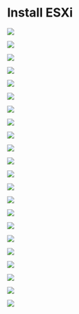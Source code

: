 # Install ESXi 

![](https://github.com/JonmarCorpuz/SecondBrain/blob/main/Assets/ESXi%20pt5.png)

![](https://github.com/JonmarCorpuz/SecondBrain/blob/main/Assets/ESXi%20pt6.png)

![](https://github.com/JonmarCorpuz/SecondBrain/blob/main/Assets/ESXi%20pt7.png)

![](https://github.com/JonmarCorpuz/SecondBrain/blob/main/Assets/ESXi%20pt8.png)

![](https://github.com/JonmarCorpuz/SecondBrain/blob/main/Assets/ESXi%20pt9.png)

![](https://github.com/JonmarCorpuz/SecondBrain/blob/main/Assets/ESXi%20pt10.png)

![](https://github.com/JonmarCorpuz/SecondBrain/blob/main/Assets/ESXi%20pt11.png)

![](https://github.com/JonmarCorpuz/SecondBrain/blob/main/Assets/ESXi%20pt12.png)

![](https://github.com/JonmarCorpuz/SecondBrain/blob/main/Assets/ESXi%20pt13.png)

![](https://github.com/JonmarCorpuz/SecondBrain/blob/main/Assets/ESXi%20pt14.png)

![](https://github.com/JonmarCorpuz/SecondBrain/blob/main/Assets/ESXi%20pt15.png)

![](https://github.com/JonmarCorpuz/SecondBrain/blob/main/Assets/ESXi%20pt16.png)

![](https://github.com/JonmarCorpuz/SecondBrain/blob/main/Assets/ESXi%20pt17.png)

![](https://github.com/JonmarCorpuz/SecondBrain/blob/main/Assets/ESXi%20pt18.png)

![](https://github.com/JonmarCorpuz/SecondBrain/blob/main/Assets/ESXi%20pt19.png)

![](https://github.com/JonmarCorpuz/SecondBrain/blob/main/Assets/ESXi%20pt20.png)

![](https://github.com/JonmarCorpuz/SecondBrain/blob/main/Assets/ESXi%20pt21.png)

![](https://github.com/JonmarCorpuz/SecondBrain/blob/main/Assets/ESXi%20pt22.png)

![](https://github.com/JonmarCorpuz/SecondBrain/blob/main/Assets/ESXi%20pt23.png)

![](https://github.com/JonmarCorpuz/SecondBrain/blob/main/Assets/ESXi%20pt24.png)

![](https://github.com/JonmarCorpuz/SecondBrain/blob/main/Assets/ESXi%20pt25.png)

![](https://github.com/JonmarCorpuz/SecondBrain/blob/main/Assets/ESXi%20pt26.png)
